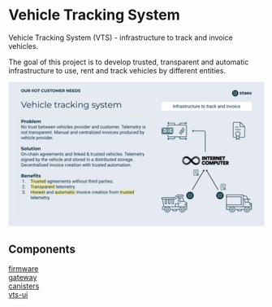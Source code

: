 # Vehicle Tracking System

Vehicle Tracking System (VTS) - infrastructure to track and invoice vehicles.

The goal of this project is to develop trusted, transparent and automatic infrastructure to use, rent and track vehicles by different entities.

![](./docs/images/vts-icp.png)

## Components

[firmware](./firmware/) \
[gateway](./gateway/) \
[canisters](./canisters/) \
[vts-ui](./vts-ui/)
